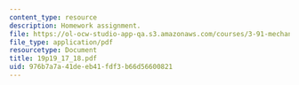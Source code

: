 ```yaml
---
content_type: resource
description: Homework assignment.
file: https://ol-ocw-studio-app-qa.s3.amazonaws.com/courses/3-91-mechanical-behavior-of-plastics-spring-2007/976b7a7a41deeb41fdf3b66d56600821_19p19_17_18.pdf
file_type: application/pdf
resourcetype: Document
title: 19p19_17_18.pdf
uid: 976b7a7a-41de-eb41-fdf3-b66d56600821
---
```

